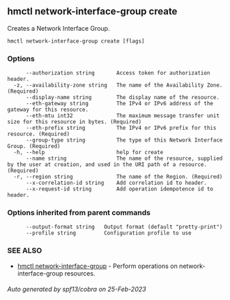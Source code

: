 ## hmctl network-interface-group create

Creates a Network Interface Group.

```
hmctl network-interface-group create [flags]
```

### Options

```
      --authorization string       Access token for authorization header.
  -z, --availability-zone string   The name of the Availability Zone. (Required)
      --display-name string        The display name of the resource.
      --eth-gateway string         The IPv4 or IPv6 address of the gateway for this resource.
      --eth-mtu int32              The maximum message transfer unit size for this resource in bytes. (Required)
      --eth-prefix string          The IPv4 or IPv6 prefix for this resource. (Required)
      --group-type string          The type of this Network Interface Group. (Required)
  -h, --help                       help for create
      --name string                The name of the resource, supplied by the user at creation, and used in the URI path of a resource. (Required)
  -r, --region string              The name of the Region. (Required)
      --x-correlation-id string    Add correlation id to header.
      --x-request-id string        Add operation idempotence id to header.
```

### Options inherited from parent commands

```
      --output-format string   Output format (default "pretty-print")
      --profile string         Configuration profile to use
```

### SEE ALSO

* [hmctl network-interface-group](hmctl_network-interface-group.md)	 - Perform operations on network-interface-group resources.

###### Auto generated by spf13/cobra on 25-Feb-2023
